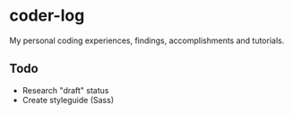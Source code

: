 # coder-log
My personal coding experiences, findings, accomplishments and tutorials.

## Todo
- Research "draft" status
- Create styleguide (Sass)

